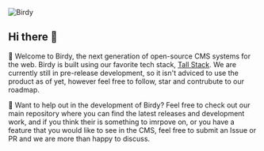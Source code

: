![Birdy](https://i.imgur.com/aAiGgCA.png "Birdy")

## Hi there 👋

🙋‍ Welcome to Birdy, the next generation of open-source CMS systems for the web. Birdy is built using our favorite tech stack, [Tall Stack](https://tallstack.dev/). We are currently still in pre-release development, so it isn't adviced to use the product as of yet, however feel free to follow, star and contrubute to our roadmap. 

🌈 Want to help out in the development of Birdy? Feel free to check out our main repository where you can find the latest releases and development work, and if you think their is something to imrpove on, or you have a feature that you would like to see in the CMS, feel free to submit an Issue or PR and we are more than happy to discuss.
